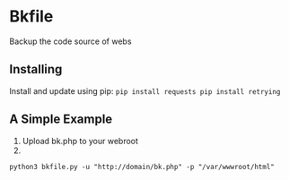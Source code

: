 # Bkfile
Backup the code source of webs
## Installing
Install and update using pip:
``
pip install requests
pip install retrying
``

## A Simple Example
1. Upload bk.php to your webroot
2. 
``
python3 bkfile.py -u "http://domain/bk.php" -p "/var/wwwroot/html"
``

